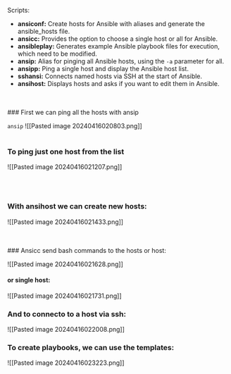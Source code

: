 Scripts:

- **ansiconf:** Create hosts for Ansible with aliases and generate the ansible_hosts file.
- **ansicc:** Provides the option to choose a single host or all for Ansible.
- **ansibleplay:** Generates example Ansible playbook files for execution, which need to be modified.
- **ansip:** Alias for pinging all Ansible hosts, using the `-a` parameter for all.
- **ansipp:** Ping a single host and display the Ansible host list.
- **sshansi:** Connects named hosts via SSH at the start of Ansible.
- **ansihost:** Displays hosts and asks if you want to edit them in Ansible.
<br>
<br>
### First we can ping all the hosts with ansip

```ansip```
![[Pasted image 20240416020803.png]]
<br>
<br>

### To ping just one host from the list

![[Pasted image 20240416021207.png]]

<br>
<br>

### With ansihost we can create new hosts:

![[Pasted image 20240416021433.png]]

<br>
<br>
### Ansicc send bash commands to the hosts or host:

![[Pasted image 20240416021628.png]]

#### or single host: 
![[Pasted image 20240416021731.png]]

### And to connecto to a host via ssh:

![[Pasted image 20240416022008.png]]



### To create playbooks, we can use the templates:
![[Pasted image 20240416023223.png]]